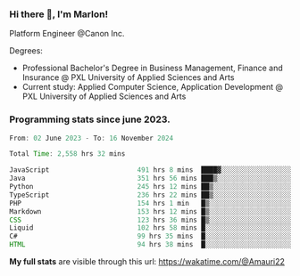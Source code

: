 
### Hi there 👋, I'm Marlon!

Platform Engineer @Canon Inc.

Degrees: 
- Professional Bachelor's Degree in Business Management, Finance and Insurance @ PXL University of Applied Sciences and Arts
- Current study: Applied Computer Science, Application Development @ PXL University of Applied Sciences and Arts

### Programming stats since june 2023.
<!--START_SECTION:waka-->

```java
From: 02 June 2023 - To: 16 November 2024

Total Time: 2,558 hrs 32 mins

JavaScript                      491 hrs 8 mins  ████▓░░░░░░░░░░░░░░░░░░░░   18.86 %
Java                            351 hrs 56 mins ███▒░░░░░░░░░░░░░░░░░░░░░   13.51 %
Python                          245 hrs 12 mins ██▒░░░░░░░░░░░░░░░░░░░░░░   09.42 %
TypeScript                      236 hrs 22 mins ██▒░░░░░░░░░░░░░░░░░░░░░░   09.08 %
PHP                             154 hrs 1 min   █▒░░░░░░░░░░░░░░░░░░░░░░░   05.91 %
Markdown                        153 hrs 12 mins █▒░░░░░░░░░░░░░░░░░░░░░░░   05.88 %
CSS                             123 hrs 36 mins █▒░░░░░░░░░░░░░░░░░░░░░░░   04.75 %
Liquid                          102 hrs 58 mins █░░░░░░░░░░░░░░░░░░░░░░░░   03.95 %
C#                              99 hrs 35 mins  █░░░░░░░░░░░░░░░░░░░░░░░░   03.82 %
HTML                            94 hrs 38 mins  █░░░░░░░░░░░░░░░░░░░░░░░░   03.63 %
```

<!--END_SECTION:waka-->
**My full stats** are visible through this url: https://wakatime.com/@Amauri22
